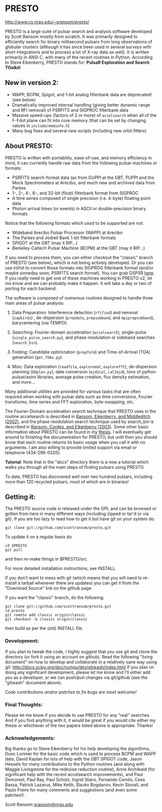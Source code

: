 # PRESTO

http://www.cv.nrao.edu/~sransom/presto/

PRESTO is a large suite of pulsar search and analysis software
developed by Scott Ransom mostly from scratch.  It was primarily
designed to efficiently search for binary millisecond pulsars from
long observations of globular clusters (although it has since been
used in several surveys with short integrations and to process a lot
of X-ray data as well).  It is written primarily in ANSI C, with many
of the recent routines in Python.  According to Steve Eikenberry,
PRESTO stands for: **PulsaR Exploration and Search TOolkit**!

## New in version 2:
 * WAPP, BCPM, Spigot, and 1-bit analog filterbank data are deprecated! 
   (see below)
 * Dramatically improved internal handling (giving better dynamic
   range and RFI removal) of PSRFITS and SIGPROC filterbank data
 * Massive speed-ups (factors of 2 or more) of `accelsearch` when
   all of the F-Fdot plane can fit into core memory (that can be set
   by changing values in `include/meminfo.h`)
 * Many bug fixes and several new scripts (including new orbit fitters)


## About PRESTO:
PRESTO is written with portability, ease-of-use, and memory efficiency
in mind, it can currently handle raw data from the following pulsar
machines or formats:

 * PSRFITS search-format data (as from GUPPI at the GBT, PUPPI and
   the Mock Spectrometers at Arecibo, and much new and archived data
   from Parkes
 * 1-, 2-, 4-, 8-, and 32-bit (float) filterbank format from SIGPROC
 * A time series composed of single precision (i.e. 4-byte) 
   floating point data
 * Photon arrival times (or events) in ASCII or double-precision 
   binary formats

Notice that the following formats which *used* to be supported are not:

 * Wideband Arecibo Pulsar Processor (WAPP) at Arecibo
 * The Parkes and Jodrell Bank 1-bit filterbank formats
 * SPIGOT at the GBT (may it RIP...)
 * Berkeley-Caltech Pulsar Machine (BCPM) at the GBT (may it RIP...)

If you need to process them, you can either checkout the "classic"
branch of PRESTO (see below), which is not being actively developed.
Or you can use `DSPSR` to convert those formats into SIGPROG
filterbank format (and/or maybe someday soon, PSRFITS search format).
You can grab DSPSR [here](http://dspsr.sourceforge.net).  If you
*really* need to get one of these machines working in PRESTO v2, let
me know and we can probably make it happen.  It will take a day or two
of porting for each backend.

The software is composed of numerous routines designed to handle three
main areas of pulsar analysis:

1. Data Preparation: Interference detection (`rfifind`) and removal
   (`zapbirds`) , de-dispersion (`prepdata`, `prepsubband`, and
   `mpiprepsubband`), barycentering (via TEMPO).

2. Searching: Fourier-domain acceleration (`accelsearch`), single-pulse
   (`single_pulse_search.py`), and phase-modulation or sideband searches
   (`search_bin`).

3. Folding: Candidate optimization (`prepfold`) and Time-of-Arrival
   (TOA) generation (`get_TOAs.py`).

4. Misc: Data exploration (`readfile`, `exploredat`, `explorefft`),
   de-dispersion planning (`DDplan.py`), date conversion (`mjd2cal`,
   `cal2mjd`), tons of python pulsar/astro libraries, average pulse
   creation, flux density estimation, and more...

Many additional utilities are provided for various tasks that are
often required when working with pulsar data such as time conversions,
Fourier transforms, time series and FFT exploration, byte-swapping,
etc.

The Fourier-Domain acceleration search technique that PRESTO uses in
the routine accelsearch is described in [Ransom, Eikenberry, and
Middleditch
(2002)](http://adsabs.harvard.edu/abs/2002AJ....124.1788R), and the
phase-modulation search technique used by search_bin is described in
[Ransom, Cordes, and Eikenberry
(2003)](http://adsabs.harvard.edu/abs/2003ApJ...589..911R).  Some
other basic information about PRESTO can be found in my
[thesis](http://www.cv.nrao.edu/~sransom/ransom_thesis_2001.pdf).  I
will eventually get around to finishing the documentation for PRESTO,
but until then you should know that each routine returns its basic
usage when you call it with no arguments.  I am also willing to
provide limited support via email or telephone (434-296-0320).

**Tutorial**: Note that in the "docs" directory there is a now a
tutorial which walks you through all the main steps of finding pulsars
using PRESTO.

To date, PRESTO has discovered well over two hundred pulsars,
including more than 120 recycled pulsars, most of which are in
binaries!

## Getting it: 
The PRESTO source code is released under the GPL and
can be browsed or gotten from here in many different ways
(including zipped or tar'd or via git).  If you are too lazy to
read how to get it but have git on your system do:

    git clone git://github.com/scottransom/presto.git

To update it on a regular basis do

    cd $PRESTO
    git pull

and then re-make things in $PRESTO/src. 

For more detailed installation instructions, see INSTALL.

If you don't want to mess with git (which means that you will need to
re-install a tarball whenever there are updates) you can get it from
the "Download Source" link on the github page.

If you want the "classic" branch, do the following:

    git clone git://github.com/scottransom/presto.git
    cd presto
    git remote add classic origin/classic 
    git checkout -b classic origin/classic

then build as per the (old) INSTALL file.

### Development:
If you plan to tweak the code, I highly suggest that you use git and
clone the directory (or fork it using an account on github).  Read the
following "living document" on how to develop and collaborate in a
relatively sane way using git:
  http://docs.scipy.org/doc/numpy/dev/gitwash/index.html
If you plan on doing any significant development, please let me know
and I'll either add you as a developer, or we can push/pull changes
via git/github (see the "gitwash" document above).

*Code contributions and/or patches to fix bugs are most welcome!*

### Final Thoughts:
Please let me know if you decide to use PRESTO for any "real"
searches.  And if you find anything with it, it would be great if you
would cite either my thesis or whichever of the two papers listed
above is appropriate.  Thanks!

### Acknowledgements:
Big thanks go to Steve Eikenberry for his help developing the
algorithms, Dunc Lorimer for the basic code which is used to process
BCPM and WAPP data, David Kaplan for lots of help with the GBT SPIGOT
code, Jason Hessels for many contributions to the Python routines (and
along with Maggie Livingstone for the rednoise reduction routine),
Anne Archibald (for significant help with the recent accelsearch
improvements), and Paul Demorest, Paul Ray, Paul Scholz, Ingrid
Stairs, Fernando Camilo, Cees Bassa, Patrick Lazarus, Mike Keith,
Slavko Bogdanov, Kevin Stovall, and Paulo Freire for many comments and
suggestions (and even some patches!).

Scott Ransom <sransom@nrao.edu>
